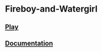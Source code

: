 # Fireboy-and-Watergirl
## [Play](https://tzkal-felipe.github.io)
## [Documentation](https://docs.google.com/document/d/1lCMeVrJPwOrV_Ru1yBcJqJbRkIWLF4UI2UG63bboE-s/edit?usp=sharing)
